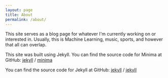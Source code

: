 ```yaml
---
layout: page
title: About
permalink: /about/
---
```


This site serves as a blog page for whatever I'm currently working on or interested in.
Usually, this is Machine Learning, music, sports, and however that all can overlap.

This site was built using Jekyll. You can find the source code for Minima at GitHub:
[jekyll][jekyll-organization] /
[minima](https://github.com/jekyll/minima)

You can find the source code for Jekyll at GitHub:
[jekyll][jekyll-organization] /
[jekyll](https://github.com/jekyll/jekyll)


[jekyll-organization]: https://github.com/jekyll
